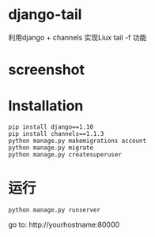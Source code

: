 django-tail
===========
利用django + channels 实现Liux tail -f 功能

# screenshot

# Installation
<pre>
<code>pip install django==1.10</code>
<code>pip install channels==1.1.3</code>
<code>python manage.py makemigrations account</code>
<code>python manage.py migrate</code>
<code>python manage.py createsuperuser</code>
</pre>

# 运行
<pre>
<code>python manage.py runserver</code>
</pre>
go to: http://yourhostname:80000
